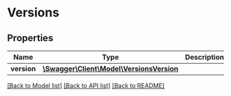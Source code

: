 # Versions

## Properties
Name | Type | Description | Notes
------------ | ------------- | ------------- | -------------
**version** | [**\Swagger\Client\Model\VersionsVersion**](VersionsVersion.md) |  | [optional] 

[[Back to Model list]](../README.md#documentation-for-models) [[Back to API list]](../README.md#documentation-for-api-endpoints) [[Back to README]](../README.md)


